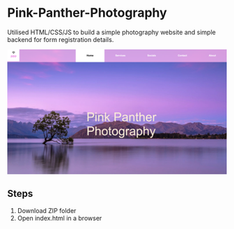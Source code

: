 # Pink-Panther-Photography
Utilised HTML/CSS/JS to build a simple photography website and simple backend for form registration details. 

![Landing Page](./PPP.png)

## Steps
  1. Download ZIP folder
  2. Open index.html in a browser
